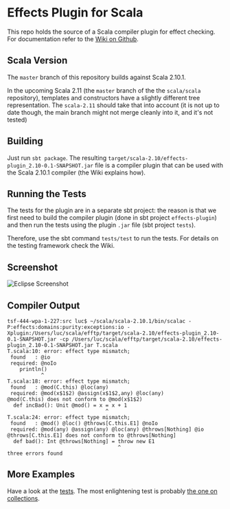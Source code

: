 # Effects Plugin for Scala

This repo holds the source of a Scala compiler plugin for effect checking. For documentation
refer to the [Wiki on Github](https://github.com/lrytz/efftp/wiki).

## Scala Version

The `master` branch of this repository builds against Scala 2.10.1.

In the upcoming Scala 2.11 (the `master` branch of the the `scala/scala` repository), templates and constructors have a slightly different tree representation. The `scala-2.11` should take that into account (it is not up to date though, the main branch might not merge cleanly into it, and it's not tested)

## Building

Just run `sbt package`. The resulting `target/scala-2.10/effects-plugin_2.10-0.1-SNAPSHOT.jar` file is a compiler plugin that can be used with the Scala 2.10.1 compiler (the Wiki explains how).

## Running the Tests

The tests for the plugin are in a separate sbt project: the reason is that we first need
to build the compiler plugin (done in sbt project `effects-plugin`) and then run the tests
using the plugin `.jar` file (sbt project `tests`).

Therefore, use the sbt command `tests/test` to run the tests. For details on the testing framework check the Wiki.

## Screenshot

![Eclipse Screenshot](https://github.com/lrytz/efftp/wiki/images/ee.png)


## Compiler Output

```
tsf-444-wpa-1-227:src luc$ ~/scala/scala-2.10.1/bin/scalac -P:effects:domains:purity:exceptions:io -Xplugin:/Users/luc/scala/efftp/target/scala-2.10/effects-plugin_2.10-0.1-SNAPSHOT.jar -cp /Users/luc/scala/efftp/target/scala-2.10/effects-plugin_2.10-0.1-SNAPSHOT.jar T.scala 
T.scala:10: error: effect type mismatch;
 found   : @io
 required: @noIo
    println()
           ^
T.scala:18: error: effect type mismatch;
 found   : @mod(C.this) @loc(any)
 required: @mod(x$1$2) @assign(x$1$2,any) @loc(any)
@mod(C.this) does not conform to @mod(x$1$2)
  def incBad(): Unit @mod() = x = x + 1
                                ^
T.scala:24: error: effect type mismatch;
 found   : @mod() @loc() @throws[C.this.E1] @noIo
 required: @mod(any) @assign(any) @loc(any) @throws[Nothing] @io
@throws[C.this.E1] does not conform to @throws[Nothing]
  def bad(): Int @throws[Nothing] = throw new E1
                                    ^
three errors found
```


## More Examples

Have a look at the [tests](https://github.com/lrytz/efftp/tree/master/tests/src/test/resources/scala/tools/nsc/effects).
The most enlightening test is probably [the one on collections](https://github.com/lrytz/efftp/blob/master/tests/src/test/resources/scala/tools/nsc/effects/multi/Colls-files/colls.scala).
